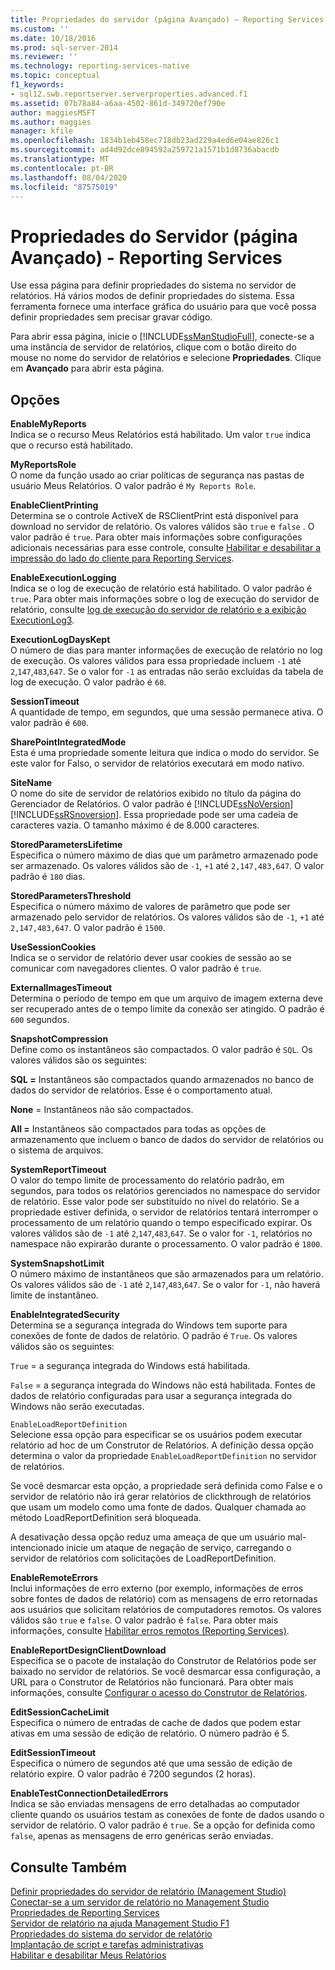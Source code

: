 ```yaml
---
title: Propriedades do servidor (página Avançado) – Reporting Services | Microsoft Docs
ms.custom: ''
ms.date: 10/18/2016
ms.prod: sql-server-2014
ms.reviewer: ''
ms.technology: reporting-services-native
ms.topic: conceptual
f1_keywords:
- sql12.swb.reportserver.serverproperties.advanced.f1
ms.assetid: 07b78a84-a6aa-4502-861d-349720ef790e
author: maggiesMSFT
ms.author: maggies
manager: kfile
ms.openlocfilehash: 1834b1eb458ec718db23ad229a4ed6e04ae826c1
ms.sourcegitcommit: ad4d92dce894592a259721a1571b1d8736abacdb
ms.translationtype: MT
ms.contentlocale: pt-BR
ms.lasthandoff: 08/04/2020
ms.locfileid: "87575019"
---
```

# <a name="server-properties-advanced-page---reporting-services"></a>Propriedades do Servidor (página Avançado) - Reporting Services
  Use essa página para definir propriedades do sistema no servidor de relatórios. Há vários modos de definir propriedades do sistema. Essa ferramenta fornece uma interface gráfica do usuário para que você possa definir propriedades sem precisar gravar código.  
  
 Para abrir essa página, inicie o [!INCLUDE[ssManStudioFull](../../includes/ssmanstudiofull-md.md)], conecte-se a uma instância de servidor de relatórios, clique com o botão direito do mouse no nome do servidor de relatórios e selecione **Propriedades**. Clique em **Avançado** para abrir esta página.  
  
## <a name="options"></a>Opções  
 **EnableMyReports**  
 Indica se o recurso Meus Relatórios está habilitado. Um valor `true` indica que o recurso está habilitado.  
  
 **MyReportsRole**  
 O nome da função usado ao criar políticas de segurança nas pastas de usuário Meus Relatórios. O valor padrão é `My Reports Role`.  
  
 **EnableClientPrinting**  
 Determina se o controle ActiveX de RSClientPrint está disponível para download no servidor de relatório. Os valores válidos são `true` e `false` . O valor padrão é `true`. Para obter mais informações sobre configurações adicionais necessárias para esse controle, consulte [Habilitar e desabilitar a impressão do lado do cliente para Reporting Services](../report-server/enable-and-disable-client-side-printing-for-reporting-services.md).  
  
 **EnableExecutionLogging**  
 Indica se o log de execução de relatório está habilitado. O valor padrão é `true`. Para obter mais informações sobre o log de execução do servidor de relatório, consulte [log de execução do servidor de relatório e a exibição ExecutionLog3](../report-server/report-server-executionlog-and-the-executionlog3-view.md).  
  
 **ExecutionLogDaysKept**  
 O número de dias para manter informações de execução de relatório no log de execução. Os valores válidos para essa propriedade incluem `-1` até `2`,`147`,`483`,`647`. Se o valor for `-1` as entradas não serão excluídas da tabela de log de execução. O valor padrão é `60`.  
  
 **SessionTimeout**  
 A quantidade de tempo, em segundos, que uma sessão permanece ativa. O valor padrão é `600`.  
  
 **SharePointIntegratedMode**  
 Esta é uma propriedade somente leitura que indica o modo do servidor. Se este valor for Falso, o servidor de relatórios executará em modo nativo.  
  
 **SiteName**  
 O nome do site de servidor de relatórios exibido no título da página do Gerenciador de Relatórios. O valor padrão é [!INCLUDE[ssNoVersion](../../includes/ssnoversion-md.md)] [!INCLUDE[ssRSnoversion](../../includes/ssrsnoversion-md.md)]. Essa propriedade pode ser uma cadeia de caracteres vazia. O tamanho máximo é de 8.000 caracteres.  
  
 **StoredParametersLifetime**  
 Especifica o número máximo de dias que um parâmetro armazenado pode ser armazenado. Os valores válidos são de `-1`, `+1` até `2,147,483,647`. O valor padrão é `180` dias.  
  
 **StoredParametersThreshold**  
 Especifica o número máximo de valores de parâmetro que pode ser armazenado pelo servidor de relatórios. Os valores válidos são de `-1`, `+1` até `2,147,483,647`. O valor padrão é `1500`.  
  
 **UseSessionCookies**  
 Indica se o servidor de relatório dever usar cookies de sessão ao se comunicar com navegadores clientes. O valor padrão é `true`.  
  
 **ExternalImagesTimeout**  
 Determina o período de tempo em que um arquivo de imagem externa deve ser recuperado antes de o tempo limite da conexão ser atingido. O padrão é `600` segundos.  
  
 **SnapshotCompression**  
 Define como os instantâneos são compactados. O valor padrão é `SQL`. Os valores válidos são os seguintes:  
  
 **SQL =** Instantâneos são compactados quando armazenados no banco de dados do servidor de relatórios. Esse é o comportamento atual.  
  
 **None** = Instantâneos não são compactados.  
  
 **All =** Instantâneos são compactados para todas as opções de armazenamento que incluem o banco de dados do servidor de relatórios ou o sistema de arquivos.  
  
 **SystemReportTimeout**  
 O valor do tempo limite de processamento do relatório padrão, em segundos, para todos os relatórios gerenciados no namespace do servidor de relatório. Esse valor pode ser substituído no nível do relatório. Se a propriedade estiver definida, o servidor de relatórios tentará interromper o processamento de um relatório quando o tempo especificado expirar. Os valores válidos são de `-1` até `2`,`147`,`483`,`647`. Se o valor for `-1`, relatórios no namespace não expirarão durante o processamento. O valor padrão é `1800`.  
  
 **SystemSnapshotLimit**  
 O número máximo de instantâneos que são armazenados para um relatório. Os valores válidos são de `-1` até `2`,`147`,`483`,`647`. Se o valor for `-1`, não haverá limite de instantâneo.  
  
 **EnableIntegratedSecurity**  
 Determina se a segurança integrada do Windows tem suporte para conexões de fonte de dados de relatório. O padrão é `True`. Os valores válidos são os seguintes:  
  
 `True` = a segurança integrada do Windows está habilitada.  
  
 `False` = a segurança integrada do Windows não está habilitada. Fontes de dados de relatório configuradas para usar a segurança integrada do Windows não serão executadas.  
  
 `EnableLoadReportDefinition`  
 Selecione essa opção para especificar se os usuários podem executar relatório ad hoc de um Construtor de Relatórios. A definição dessa opção determina o valor da propriedade `EnableLoadReportDefinition` no servidor de relatórios.  
  
 Se você desmarcar esta opção, a propriedade será definida como False e o servidor de relatório não irá gerar relatórios de clickthrough de relatórios que usam um modelo como uma fonte de dados. Qualquer chamada ao método LoadReportDefinition será bloqueada.  
  
 A desativação dessa opção reduz uma ameaça de que um usuário mal-intencionado inicie um ataque de negação de serviço, carregando o servidor de relatórios com solicitações de LoadReportDefinition.  
  
 **EnableRemoteErrors**  
 Inclui informações de erro externo (por exemplo, informações de erros sobre fontes de dados de relatório) com as mensagens de erro retornadas aos usuários que solicitam relatórios de computadores remotos. Os valores válidos são `true` e `false`. O valor padrão é `false`. Para obter mais informações, consulte [Habilitar erros remotos &#40;Reporting Services&#41;](../report-server/enable-remote-errors-reporting-services.md).  
  
 **EnableReportDesignClientDownload**  
 Especifica se o pacote de instalação do Construtor de Relatórios pode ser baixado no servidor de relatórios. Se você desmarcar essa configuração, a URL para o Construtor de Relatórios não funcionará. Para obter mais informações, consulte [Configurar o acesso do Construtor de Relatórios](../report-server/configure-report-builder-access.md).  
  
 **EditSessionCacheLimit**  
 Especifica o número de entradas de cache de dados que podem estar ativas em uma sessão de edição de relatório. O número padrão é 5.  
  
 **EditSessionTimeout**  
 Especifica o número de segundos até que uma sessão de edição de relatório expire. O valor padrão é 7200 segundos (2 horas).  
  
 **EnableTestConnectionDetailedErrors**  
 Indica se são enviadas mensagens de erro detalhadas ao computador cliente quando os usuários testam as conexões de fonte de dados usando o servidor de relatório. O valor padrão é `true`. Se a opção for definida como `false`, apenas as mensagens de erro genéricas serão enviadas.  
  
## <a name="see-also"></a>Consulte Também  
 [Definir propriedades do servidor de relatório &#40;Management Studio&#41;](set-report-server-properties-management-studio.md)   
 [Conectar-se a um servidor de relatório no Management Studio](connect-to-a-report-server-in-management-studio.md)   
 [Propriedades de Reporting Services](../report-server-web-service/net-framework/reporting-services-properties.md)   
 [Servidor de relatório na ajuda Management Studio F1](report-server-in-management-studio-f1-help.md)   
 [Propriedades do sistema do servidor de relatório](../report-server-web-service/net-framework/reporting-services-properties-report-server-system-properties.md)   
 [Implantação de script e tarefas administrativas](script-deployment-and-administrative-tasks.md)   
 [Habilitar e desabilitar Meus Relatórios](../report-server/enable-and-disable-my-reports.md)  
  
  

